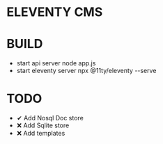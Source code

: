 # ELEVENTY CMS


# BUILD
- start api server
node app.js
- start eleventy server
npx @11ty/eleventy --serve

# TODO
- ✔  Add Nosql Doc store
- ❌ Add Sqlite store
- ❌ Add templates 
 


